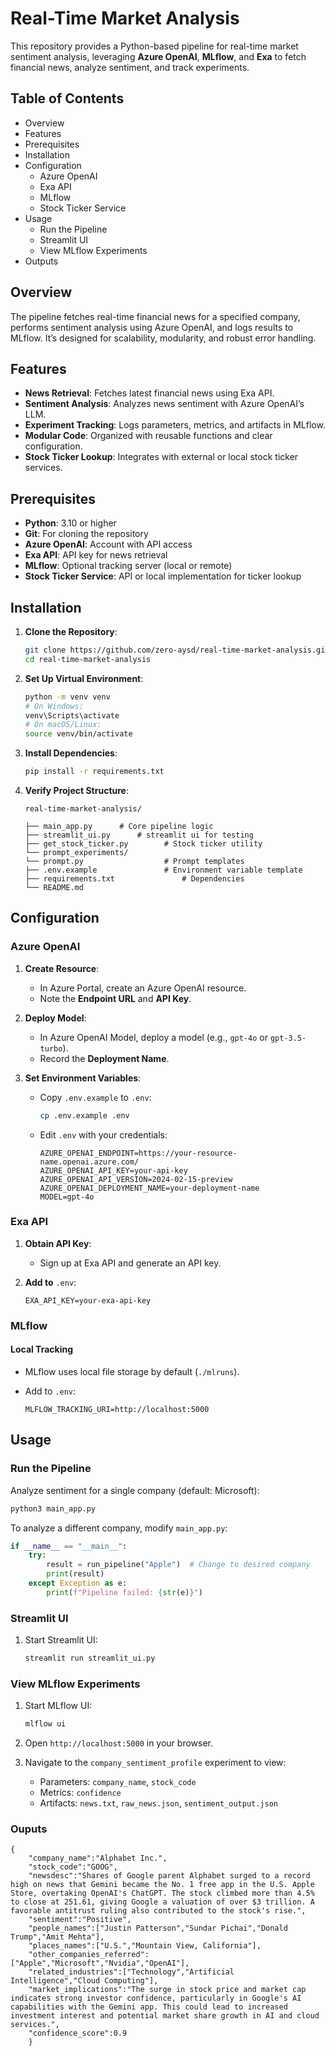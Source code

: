 # Real-Time Market Analysis

This repository provides a Python-based pipeline for real-time market sentiment analysis, leveraging **Azure OpenAI**, **MLflow**, and **Exa** to fetch financial news, analyze sentiment, and track experiments.

## Table of Contents

- Overview
- Features
- Prerequisites
- Installation
- Configuration
  - Azure OpenAI
  - Exa API
  - MLflow
  - Stock Ticker Service
- Usage
  - Run the Pipeline
  - Streamlit UI
  - View MLflow Experiments
- Outputs

## Overview

The pipeline fetches real-time financial news for a specified company, performs sentiment analysis using Azure OpenAI, and logs results to MLflow. It’s designed for scalability, modularity, and robust error handling.

## Features

- **News Retrieval**: Fetches latest financial news using Exa API.
- **Sentiment Analysis**: Analyzes news sentiment with Azure OpenAI’s LLM.
- **Experiment Tracking**: Logs parameters, metrics, and artifacts in MLflow.
- **Modular Code**: Organized with reusable functions and clear configuration.
- **Stock Ticker Lookup**: Integrates with external or local stock ticker services.

## Prerequisites

- **Python**: 3.10 or higher
- **Git**: For cloning the repository
- **Azure OpenAI**: Account with API access
- **Exa API**: API key for news retrieval
- **MLflow**: Optional tracking server (local or remote)
- **Stock Ticker Service**: API or local implementation for ticker lookup

## Installation

1. **Clone the Repository**:

   ```bash
   git clone https://github.com/zero-aysd/real-time-market-analysis.git
   cd real-time-market-analysis
   ```

2. **Set Up Virtual Environment**:

   ```bash
   python -m venv venv
   # On Windows:
   venv\Scripts\activate
   # On macOS/Linux:
   source venv/bin/activate
   ```

3. **Install Dependencies**:

   ```bash
   pip install -r requirements.txt
   ```

4. **Verify Project Structure**:

   ```
   real-time-market-analysis/
   
   ├── main_app.py      # Core pipeline logic
   ├── streamlit_ui.py      # streamlit ui for testing
   ├── get_stock_ticker.py        # Stock ticker utility
   └── prompt_experiments/
   └── prompt.py                  # Prompt templates
   ├── .env.example               # Environment variable template
   ├── requirements.txt               # Dependencies
   └── README.md                      
   ```

## Configuration

### Azure OpenAI

1. **Create Resource**:

   - In Azure Portal, create an Azure OpenAI resource.
   - Note the **Endpoint URL** and **API Key**.

2. **Deploy Model**:

   - In Azure OpenAI Model, deploy a model (e.g., `gpt-4o` or `gpt-3.5-turbo`).
   - Record the **Deployment Name**.

3. **Set Environment Variables**:

   - Copy `.env.example` to `.env`:

     ```bash
     cp .env.example .env
     ```

   - Edit `.env` with your credentials:

     ```env
     AZURE_OPENAI_ENDPOINT=https://your-resource-name.openai.azure.com/
     AZURE_OPENAI_API_KEY=your-api-key
     AZURE_OPENAI_API_VERSION=2024-02-15-preview
     AZURE_OPENAI_DEPLOYMENT_NAME=your-deployment-name
     MODEL=gpt-4o
     ```

### Exa API

1. **Obtain API Key**:

   - Sign up at Exa API and generate an API key.

2. **Add to** `.env`:

   ```env
   EXA_API_KEY=your-exa-api-key
   ```

### MLflow

####  Local Tracking

- MLflow uses local file storage by default (`./mlruns`).
- Add to `.env`:

  ```env
  MLFLOW_TRACKING_URI=http://localhost:5000
  ```

## Usage

### Run the Pipeline

Analyze sentiment for a single company (default: Microsoft):

```bash
python3 main_app.py
```

To analyze a different company, modify `main_app.py`:

```python
if __name__ == "__main__":
    try:
        result = run_pipeline("Apple")  # Change to desired company
        print(result)
    except Exception as e:
        print(f"Pipeline failed: {str(e)}")
```

### Streamlit UI

1. Start Streamlit UI:

   ```bash
   streamlit run streamlit_ui.py
   ```

### View MLflow Experiments

1. Start MLflow UI:

   ```bash
   mlflow ui
   ```

2. Open `http://localhost:5000` in your browser.

3. Navigate to the `company_sentiment_profile` experiment to view:

   - Parameters: `company_name`, `stock_code`
   - Metrics: `confidence`
   - Artifacts: `news.txt`, `raw_news.json`, `sentiment_output.json`

### Ouputs
    
    {
        "company_name":"Alphabet Inc.",
        "stock_code":"GOOG",
        "newsdesc":"Shares of Google parent Alphabet surged to a record high on news that Gemini became the No. 1 free app in the U.S. Apple Store, overtaking OpenAI's ChatGPT. The stock climbed more than 4.5% to close at 251.61, giving Google a valuation of over $3 trillion. A favorable antitrust ruling also contributed to the stock's rise.",
        "sentiment":"Positive",
        "people_names":["Justin Patterson","Sundar Pichai","Donald Trump","Amit Mehta"],
        "places_names":["U.S.","Mountain View, California"],
        "other_companies_referred":["Apple","Microsoft","Nvidia","OpenAI"],
        "related_industries":["Technology","Artificial Intelligence","Cloud Computing"],
        "market_implications":"The surge in stock price and market cap indicates strong investor confidence, particularly in Google's AI capabilities with the Gemini app. This could lead to increased investment interest and potential market share growth in AI and cloud services.",
        "confidence_score":0.9
        }
    